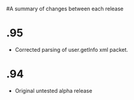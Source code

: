#A summary of changes between each release
# .95 #

  * Corrected parsing of user.getInfo xml packet.

# .94 #

  * Original untested alpha release
